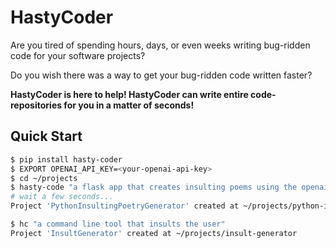 # HastyCoder
Are you tired of spending hours, days, or even weeks writing bug-ridden code for your software projects? 

Do you wish there was a way to get your bug-ridden code written faster? 

**HastyCoder is here to help! HastyCoder can write entire code-repositories 
for you in a matter of seconds!**

## Quick Start
```bash
$ pip install hasty-coder
$ EXPORT OPENAI_API_KEY=<your-openai-api-key>
$ cd ~/projects
$ hasty-code "a flask app that creates insulting poems using the openai client library"
# wait a few seconds...
Project 'PythonInsultingPoetryGenerator' created at ~/projects/python-insulting-poetry-generator

$ hc "a command line tool that insults the user"
Project 'InsultGenerator' created at ~/projects/insult-generator

```